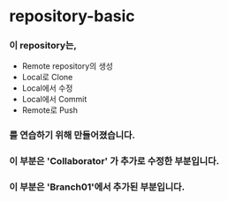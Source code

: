 # repository-basic  
  
### 이 repository는,
* Remote repository의 생성
* Local로 Clone
* Local에서 수정
* Local에서 Commit
* Remote로 Push   
  

 ### 를 연습하기 위해 만들어졌습니다.

### 이 부분은  'Collaborator' 가 추가로 수정한 부분입니다.
### 이 부분은 'Branch01'에서 추가된 부분입니다.